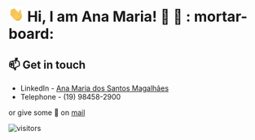 # <img src="https://raw.githubusercontent.com/ABSphreak/ABSphreak/master/gifs/Hi.gif" width="30px"> Hi, I am Ana Maria! :rocket: :cherries: : mortar-board:





## 📫 Get in touch
- LinkedIn - [Ana Maria dos Santos Magalhães](https://in.linkedin.com/in/ana-maria-magalhaes)
- Telephone - (19) 98458-2900

 or give some :love_letter: on [mail](mailto:anamariaeal@gmail.com) 
 
 ![visitors](https://visitor-badge.glitch.me/badge?page_id=anammagalhaes/anammagalhaes)

<!--
**anammagalhaes/anammagalhaes** is a ✨ _special_ ✨ repository because its `README.md` (this file) appears on your GitHub profile.

Here are some ideas to get you started:

- 🔭 I’m currently working on ...
- 🌱 I’m currently learning ...
- 👯 I’m looking to collaborate on ...
- 🤔 I’m looking for help with ...
- 💬 Ask me about ...
- 📫 How to reach me: ...
- 😄 Pronouns: ...
- ⚡ Fun fact: ...
-->
